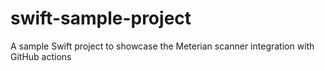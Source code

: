 # swift-sample-project
A sample Swift project to showcase the Meterian scanner integration with GitHub actions 
